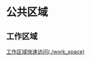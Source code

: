 # 公共区域

## 工作区域

[工作区域快速访问\(./work_space)](https://github.com/AliceEngineerPro/AliceEngineerProPublic/tree/ReleaseMaster/work_space)

